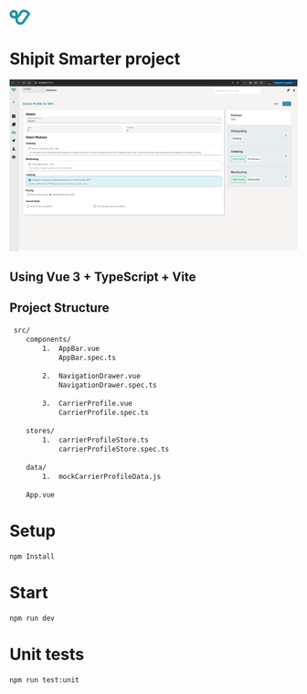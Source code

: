 ![APP](src/assets/viya-logo.png)
# Shipit Smarter project 

![APP](src/assets/app-screenshot.png)

## Using Vue 3 + TypeScript + Vite

## Project Structure


     src/
        components/
            1.  AppBar.vue
                AppBar.spec.ts 

            2.  NavigationDrawer.vue
                NavigationDrawer.spec.ts
            
            3.  CarrierProfile.vue
                CarrierProfile.spec.ts

        stores/
            1.  carrierProfileStore.ts
                carrierProfileStore.spec.ts 

        data/
            1.  mockCarrierProfileData.js

        App.vue

# Setup
    npm Install

# Start
    npm run dev

# Unit tests
    npm run test:unit
                
            
                
